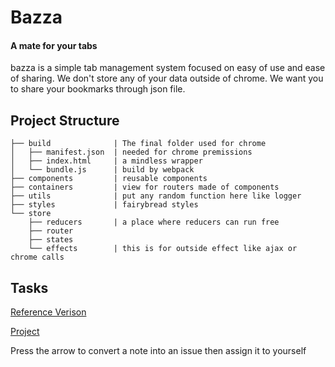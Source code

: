 # Bazza
#### A mate for your tabs
bazza is a simple tab management system focused on easy of use and
ease of sharing. We don't store any of your data outside of chrome. We want you to share your bookmarks through json file.

## Project Structure
```
├── build              | The final folder used for chrome
│   ├── manifest.json  | needed for chrome premissions
│   ├── index.html     | a mindless wrapper
│   └── bundle.js      | build by webpack
├── components         | reusable components
├── containers         | view for routers made of components
├── utils              | put any random function here like logger
├── styles             | fairybread styles
└── store
    ├── reducers       | a place where reducers can run free
    ├── router
    ├── states
    └── effects        | this is for outside effect like ajax or chrome calls 
```

## Tasks
[Reference Verison](https://github.com/stagfoo/bazza/tree/backup-jquery)

[Project](https://github.com/stagfoo/bazza/projects/1)

Press the arrow to convert a note into an issue then assign it to yourself